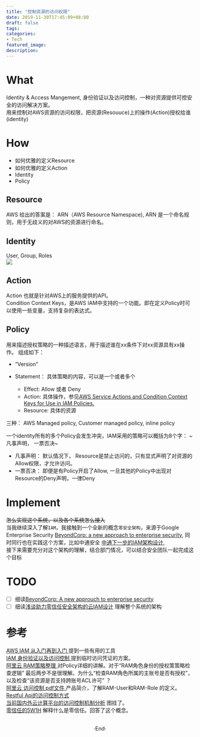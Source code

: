 ```yaml
---
title: "控制资源的访问权限"
date: 2019-11-30T17:45:09+08:00
draft: false
tags: 
categories: 
- Tech
featured_image: 
description: 
--- 
```


# What
Identity & Access Mangement, 身份验证以及访问控制，一种对资源提供可控安全的访问解决方案。  
用来控制对AWS资源的访问权限，把资源(Resouuce)上的操作(Action)授权给谁(identity)


# How 

- 如何优雅的定义Resource
- 如何优雅的定义Action
- Identity
- Policy

## Resource 
AWS 给出的答案是： ARN（AWS Resource Namespace), ARN 是一个命名规则，用于无歧义的对AWS的资源进行命名。 

## Identity 
User, Group, Roles  
![](https://hyvi.github.io/blog-images/20191130/IAM-Identity.webp)  

## Action 
Action 也就是针对AWS上的服务提供的API。   
Condition Context Keys，是AWS IAM中支持的一个功能。即在定义Policy时可以使用一些变量，支持复杂的表达式。   

## Policy 
用来描述授权策略的一种描述语言，用于描述谁在xx条件下对xx资源具有xx操作。  组成如下： 

- “Version” 
- Statement： 具体策略的内容，可以是一个或者多个

  - Effect: Allow 或者 Deny
  - Action: 具体操作，参见[AWS Service Actions and Condition Context Keys for Use in IAM Policies.](http://docs.aws.amazon.com/IAM/latest/UserGuide/reference_policies_actionsconditions.html)   
  - Resource: 具体的资源

三种： AWS Managed policy, Customer managed policy, inline policy   

一个identity所有的多个Policy会发生冲突，IAM采用的策略可以概括为8个字： ~凡事声明， 一票否决~  

- 凡事声明： 默认情况下， Resource是禁止访问的，只有显式声明了对资源的Allow权限，才允许访问。 
- 一票否决： 即便是有Policy开启了Allow, 一旦其他的Policy中出现对Resource的Deny声明，一律Deny   

# Implement 
~~怎么实现这个系统，以及各个系统怎么接入~~  
当我继续深入了解`IAM`，我接触到一个全新的概念`零安全架构`，来源于Google Enterprise Security [BeyondCorp: a new approach to enterprise security](https://cloud.google.com/beyondcorp/#researchPapers),  同时同行也在实践这个方案，比如中通安全 [中通下一步的IAM架构设计](https://www.secrss.com/articles/6752),  
接下来需要充分对这个架构的理解，结合部门情况，可以结合安全团队一起完成这个目标  


# TODO 

- [ ] 细读[BeyondCorp: A new approuch to enterprise security](https://cloud.google.com/beyondcorp/)  
- [ ] 细读[浅谈助力零信任安全架构的云IAM设计](https://www.secrss.com/articles/6752) 理解整个系统的架构

# 参考 
[ AWS IAM 从入门再到入门 ](https://www.jianshu.com/p/f59745ae7fad)  提到一些有用的工具    
[ IAM 身份验证以及访问控制 ](https://segmentfault.com/a/1190000013437169)  提到临时访问凭证的方案。  
[ 阿里云 RAM策略整理 ](https://yq.aliyun.com/articles/67180) 对Policy详细的讲解。对于“RAM角色身份的授权策策略检查逻辑” 最后两步不是很理解。为什么“检查RAM角色所属的主账号是否有授权”， 以及检查“该资源是否支持跨账号ACL许可” ？   
[ 阿里云 访问控制 pdf文件 ](http://docs-aliyun.cn-hangzhou.oss.aliyun-inc.com/pdf/ram-intro-cn-zh-2016-09-26.pdf) 产品简介，了解RAM-User和RAM-Role 的定义。  
[ Restful Api的访问控制方式](https://blog.csdn.net/bob_dadoudou/article/details/24718653?utm_source=tuicool&utm_medium=referral)   
[ 当前国内外云计算平台的访问控制机制分析](https://www.geek-share.com/detail/2664431666.html)   图挂了。    
[零信任的5W1H](https://www.aqniu.com/learn/37733.html) 解释什么是零信任。回答了这个概念。  

<br>

<center>  ·End·  </center>
